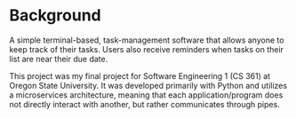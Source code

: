 # Background
A simple terminal-based, task-management software that allows anyone to keep track of their tasks. Users also receive reminders when tasks on their list are near their due date.

This project was my final project for Software Engineering 1 (CS 361) at Oregon State University. It was developed primarily with Python and utilizes a microservices architecture, meaning that each application/program does not directly interact with another, but rather communicates through pipes.

